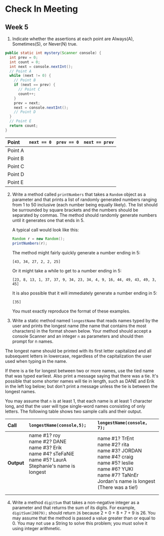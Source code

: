 # Check In Meeting
## Week 5

1. 	Indicate whether the assertions at each point are Always(A), Sometimes(S), or Never(N) true.

  ```java
  public static int mystery(Scanner console) {
    int prev = 0;
    int count = 0;
    int next = console.nextInt();
    // Point A
    while (next != 0) {
      // Point B
      if (next == prev) {
        // Point C
        count++;
      }
      prev = next;
      next = console.nextInt();
      // Point D
    }
    // Point E
    return count;
  }
  ```

  | __Point__ | __`next == 0`__ | __`prev == 0`__ | __`next == prev`__ |
  | :--- | :--- | :--- | :---- |
  | Point A | | | |
  | Point B | | | |
  | Point C | | | |
  | Point D | | | |
  | Point E | | | |

2. Write a method called `printNumbers` that takes a `Random` object as a parameter and that prints a list of randomly generated numbers ranging from 1 to 50 inclusive (each number being equally likely). The list should be surrounded by square brackets and the numbers should be separated by commas. The method should randomly generate numbers until it generates one that ends in 5.

   A typical call would look like this:
   
      ```java
      Random r = new Random();
      printNumbers(r);
      ```
        
   The method might fairly quickly generate a number ending in 5:

    `[43, 34, 27, 2, 2, 25]`

   Or it might take a while to get to a number ending in 5:

    `[23, 8, 13, 1, 37, 37, 9, 34, 23, 34, 4, 9, 16, 44, 49, 43, 49, 3, 45]`

   It is also possible that it will immediately generate a number ending in 5:

    `[35]`

   You must exactly reproduce the format of these examples.

3. Write a static method named `longestName` that reads names typed by the user and prints the longest name (the name that contains the most characters) in the format shown below. Your method should accept a console Scanner and an integer `n` as parameters and should then prompt for n names.

  The longest name should be printed with its first letter capitalized and all subsequent letters in lowercase, regardless of the capitalization the user used when typing in the name.

  If there is a tie for longest between two or more names, use the tied name that was typed earliest. Also print a message saying that there was a tie. It's possible that some shorter names will tie in length, such as DANE and Erik in the left log below; but don't print a message unless the tie is between the longest names.

  You may assume that `n` is at least 1, that each name is at least 1 character long, and that the user will type single-word names consisting of only letters. The following table shows two sample calls and their output.
  
  | __Call__ | `longestName(console,5);` | `longestName(console, 7);` |
  | :--- | :--- | :--- |
  | __Output__ | name #1? roy<br/> name #2? DANE<br/> name #3? Erik<br/> name #4? sTeFaNiE<br/> name #5? LaurA<br/> Stephanie's name is longest <br/><br/><br/><br/>| name #1? TrEnt<br/> name #2? rita<br/> name #3? JORDAN<br/> name #4? craig<br/> name #5? leslie<br/> name #6? YUKI<br/> name #7? TaNnEr<br/> Jordan's name is longest <br/> (There was a tie!) |

4. Write a method `digitSum` that takes a non-negative integer as a parameter and that returns the sum of its digits.  For example, `digitSum(20879);` should return `26` because 2 + 0 + 8 + 7 + 9 is 26.  You may assume that the method is passed a value greater than or equal to 0.  You may not use a String to solve this problem; you must solve it using integer arithmetic.
